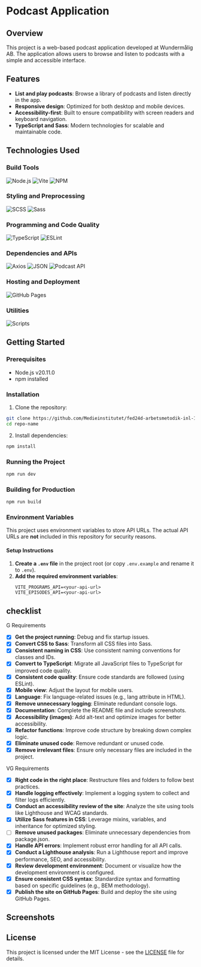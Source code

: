 # Podcast Application

## Overview

This project is a web-based podcast application developed at Wundermålig AB. The application allows users to browse and listen to podcasts with a simple and accessible interface.

## Features

- **List and play podcasts**: Browse a library of podcasts and listen directly in the app.
- **Responsive design**: Optimized for both desktop and mobile devices.
- **Accessibility-first**: Built to ensure compatibility with screen readers and keyboard navigation.
- **TypeScript and Sass**: Modern technologies for scalable and maintainable code.

## Technologies Used

### Build Tools

![Node.js](https://img.shields.io/badge/Node.js-16.0-green?style=for-the-badge&logo=node.js&logoColor=white)
![Vite](https://img.shields.io/badge/Vite-6.0.6-646CFF?style=for-the-badge&logo=vite&logoColor=white)
![NPM](https://img.shields.io/badge/NPM-9.8.1-CB3837?style=for-the-badge&logo=npm&logoColor=white)

### Styling and Preprocessing

![SCSS](https://img.shields.io/badge/SCSS-CC6699?style=for-the-badge&logo=sass&logoColor=white)
![Sass](https://img.shields.io/badge/Sass-1.83.4-CC6699?style=for-the-badge&logo=sass&logoColor=white)

### Programming and Code Quality

![TypeScript](https://img.shields.io/badge/TypeScript-5.7.3-3178C6?style=for-the-badge&logo=typescript&logoColor=white)
![ESLint](https://img.shields.io/badge/ESLint-9.18.0-4B32C3?style=for-the-badge&logo=eslint&logoColor=white)

### Dependencies and APIs

![Axios](https://img.shields.io/badge/Axios-1.7.9-blue?style=for-the-badge&logo=axios&logoColor=white)
![JSON](https://img.shields.io/badge/Format-JSON-000000?style=for-the-badge&logo=json&logoColor=white)
![Podcast API](https://img.shields.io/badge/API-Podcast-informational?style=for-the-badge)

### Hosting and Deployment

![GitHub Pages](https://img.shields.io/badge/GitHub%20Pages-222222?style=for-the-badge&logo=githubpages&logoColor=white)

### Utilities

![Scripts](https://img.shields.io/badge/Uses-NPM%20Scripts-yellow?style=for-the-badge)

## Getting Started

### Prerequisites

- Node.js v20.11.0
- npm installed

### Installation

1. Clone the repository:

```bash
git clone https://github.com/Medieinstitutet/fed24d-arbetsmetodik-inl-1-OmarAlawi16
cd repo-name
```

2. Install dependencies:

```bash
npm install
```

### Running the Project

```bash
npm run dev
```

### Building for Production

```bash
npm run build
```

### Environment Variables

This project uses environment variables to store API URLs. The actual API URLs are **not** included in this repository for security reasons.

#### **Setup Instructions**

1. **Create a `.env` file** in the project root (or copy `.env.example` and rename it to `.env`).
2. **Add the required environment variables**:
   ```plaintext
   VITE_PROGRAMS_API=<your-api-url>
   VITE_EPISODES_API=<your-api-url>
   ```

## checklist

G Requirements

- [x] **Get the project running**: Debug and fix startup issues.
- [x] **Convert CSS to Sass**: Transform all CSS files into Sass.
- [x] **Consistent naming in CSS**: Use consistent naming conventions for classes and IDs.
- [x] **Convert to TypeScript**: Migrate all JavaScript files to TypeScript for improved code quality.
- [x] **Consistent code quality**: Ensure code standards are followed (using ESLint).
- [x] **Mobile view**: Adjust the layout for mobile users.
- [x] **Language**: Fix language-related issues (e.g., lang attribute in HTML).
- [x] **Remove unnecessary logging**: Eliminate redundant console logs.
- [x] **Documentation**: Complete the README file and include screenshots.
- [x] **Accessibility (images)**: Add alt-text and optimize images for better accessibility.
- [x] **Refactor functions**: Improve code structure by breaking down complex logic.
- [x] **Eliminate unused code**: Remove redundant or unused code.
- [x] **Remove irrelevant files**: Ensure only necessary files are included in the project.

VG Requirements

- [x] **Right code in the right place**: Restructure files and folders to follow best practices.
- [x] **Handle logging effectively**: Implement a logging system to collect and filter logs efficiently.
- [x] **Conduct an accessibility review of the site**: Analyze the site using tools like Lighthouse and WCAG standards.
- [x] **Utilize Sass features in CSS**: Leverage mixins, variables, and inheritance for optimized styling.
- [ ] **Remove unused packages**: Eliminate unnecessary dependencies from package.json.
- [x] **Handle API errors**: Implement robust error handling for all API calls.
- [x] **Conduct a Lighthouse analysis**: Run a Lighthouse report and improve performance, SEO, and accessibility.
- [x] **Review development environment**: Document or visualize how the development environment is configured.
- [x] **Ensure consistent CSS syntax**: Standardize syntax and formatting based on specific guidelines (e.g., BEM methodology).
- [x] **Publish the site on GitHub Pages**: Build and deploy the site using GitHub Pages.

## Screenshots

## License

This project is licensed under the MIT License - see the [LICENSE](LICENSE) file for details.
